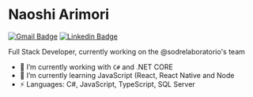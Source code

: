 # Naoshi Arimori

[![Gmail Badge](https://img.shields.io/badge/-naoshiarimori@gmail.com.br-c14438?style=flat-square&logo=Gmail&logoColor=white&link=mailto:naoshiarimori@gmail.com.br)](mailto:naoshiarimori@gmail.com.br)
<a href="https://br.linkedin.com/in/naoshi-arimori-624763173">
[![Linkedin Badge](https://img.shields.io/badge/-LinkedIn-blue?style=flat-square&logo=Linkedin&logoColor=white&link=https://https://br.linkedin.com/in/naoshi-arimori-624763173/)](https://br.linkedin.com/in/naoshi-arimori-624763173)

Full Stack Developer, currently working on the @sodrelaboratorio's team

- 🔭 I’m currently working with `C#` and .NET CORE
- 🌱 I’m currently learning JavaScript (React, React Native and Node
- ⚡ Languages: C#, JavaScript, TypeScript, SQL Server
